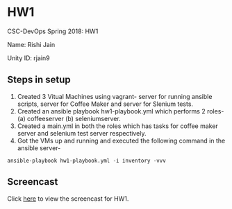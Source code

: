 # HW1

CSC-DevOps Spring 2018: HW1

Name: Rishi Jain

Unity ID: rjain9

## Steps in setup

1. Created 3 Vitual Machines using vagrant- server for running ansible scripts, server for Coffee Maker and server for Slenium tests.
2. Created an ansible playbook hw1-playbook.yml which performs 2 roles- (a) coffeeserver (b) seleniumserver.
3. Created a main.yml in both the roles which has tasks for coffee maker server and selenium test server respectively.
4. Got the VMs up and running and executed the following command in the ansible server-
```
ansible-playbook hw1-playbook.yml -i inventory -vvv
```

## Screencast

Click [here](https://youtu.be/a5N1LYOzeLA) to view the screencast for HW1.
